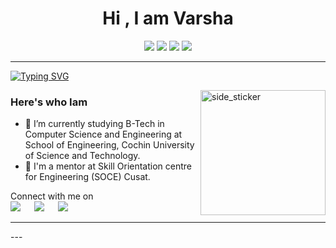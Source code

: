 <h1 align="center">Hi , I am Varsha </h1>
 <p align="center">
<img src="https://img.shields.io/badge/Age-19-blue" />
  <img src="https://img.shields.io/badge/Focus-Reserch-brightgreen" />
 <img src="https://img.shields.io/badge/Loves-Teaching-success" />
  <img src="https://img.shields.io/badge/Lives-Kerala-success" />
</p>

---

[![Typing SVG](https://readme-typing-svg.herokuapp.com?font=Fira+Code&size=20&pause=1100&color=39FF14&vCenter=true&width=1000&lines=Discovering+the+wonders+of+technology+and+connecting+with+humanity!+%F0%9F%98%81)](https://git.io/typing-svg)

<img align="right" width=200px height=200px alt="side_sticker" src="https://media.giphy.com/media/TEnXkcsHrP4YedChhA/giphy.gif" />

<h3> Here's who Iam </h3>

- 🔭 I’m currently studying B-Tech in Computer Science and Engineering at School of Engineering, Cochin University of Science and Technology.
- 🏢 I'm a mentor at Skill Orientation centre for Engineering (SOCE) Cusat.

<p>Connect with me on
<br>	
<a target="_blank" href="https://www.linkedin.com/in/varsha-shaheen-a10295231"><img src="https://img.shields.io/badge/-LinkedIn-0077B5?style=for-the-badge&logo=Linkedin&logoColor=white"></img></a>
&emsp;
<a target="_blank" href="mailto:varshashaheen2003@gmail.com"
><img src="https://img.shields.io/badge/-Gmail-D14836?style=for-the-badge&logo=Gmail&logoColor=white"></img></a>
&emsp;
<a target="_blank" href="https://twitter.com/varshashaheen"><img src="https://img.shields.io/badge/-Twitter-1DA1F2?style=for-the-badge&logo=Twitter&logoColor=white"></img></a>
&emsp;

<hr>
---

